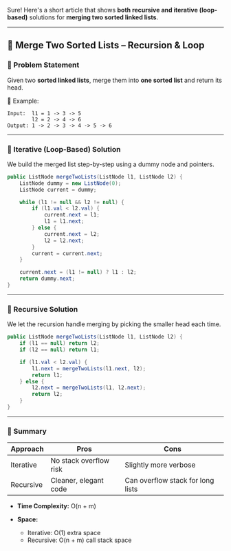 Sure! Here's a short article that shows **both recursive and iterative (loop-based)** solutions for **merging two sorted linked lists**.

---

## 🔗 Merge Two Sorted Lists – Recursion & Loop

### 🧠 Problem Statement

Given two **sorted linked lists**, merge them into **one sorted list** and return its head.

📘 Example:

```
Input:  l1 = 1 -> 3 -> 5  
        l2 = 2 -> 4 -> 6  
Output: 1 -> 2 -> 3 -> 4 -> 5 -> 6
```

---

### 🔁 Iterative (Loop-Based) Solution

We build the merged list step-by-step using a dummy node and pointers.

```java
public ListNode mergeTwoLists(ListNode l1, ListNode l2) {
    ListNode dummy = new ListNode(0);
    ListNode current = dummy;

    while (l1 != null && l2 != null) {
        if (l1.val < l2.val) {
            current.next = l1;
            l1 = l1.next;
        } else {
            current.next = l2;
            l2 = l2.next;
        }
        current = current.next;
    }

    current.next = (l1 != null) ? l1 : l2;
    return dummy.next;
}
```

---

### 🔁 Recursive Solution

We let the recursion handle merging by picking the smaller head each time.

```java
public ListNode mergeTwoLists(ListNode l1, ListNode l2) {
    if (l1 == null) return l2;
    if (l2 == null) return l1;

    if (l1.val < l2.val) {
        l1.next = mergeTwoLists(l1.next, l2);
        return l1;
    } else {
        l2.next = mergeTwoLists(l1, l2.next);
        return l2;
    }
}
```

---

### 📝 Summary

| Approach  | Pros                   | Cons                              |
| --------- | ---------------------- | --------------------------------- |
| Iterative | No stack overflow risk | Slightly more verbose             |
| Recursive | Cleaner, elegant code  | Can overflow stack for long lists |

* **Time Complexity:** O(n + m)
* **Space:**

  * Iterative: O(1) extra space
  * Recursive: O(n + m) call stack space

 